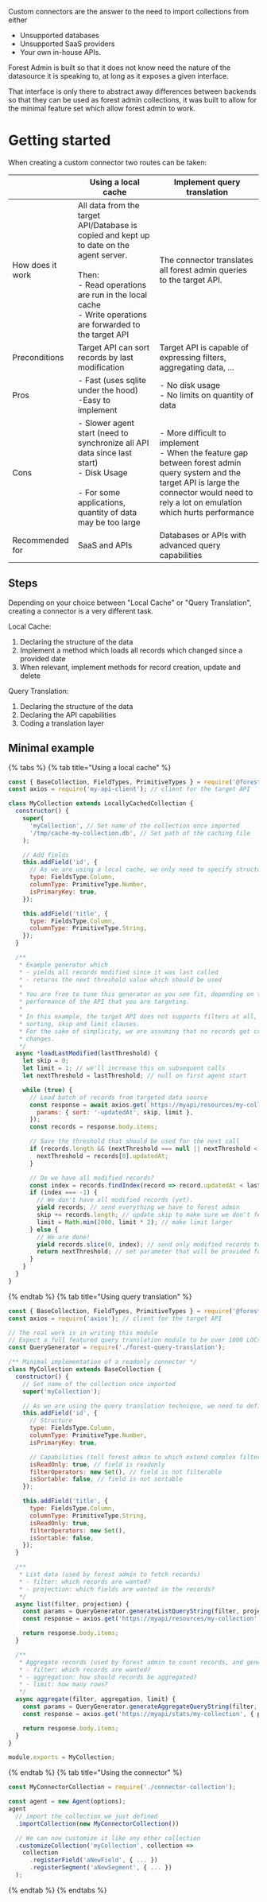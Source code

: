 Custom connectors are the answer to the need to import collections from either

- Unsupported databases
- Unsupported SaaS providers
- Your own in-house APIs.

Forest Admin is built so that it does not know need the nature of the datasource it is speaking to, at long as it exposes a given interface.

That interface is only there to abstract away differences between backends so that they can be used as forest admin collections, it was built to allow for the minimal feature set which allow forest admin to work.

# Getting started

When creating a custom connector two routes can be taken:

| &nbsp;           | Using a local cache                                                                                                                                                                                         | Implement query translation                                                                                                                                                                       |
| ---------------- | ----------------------------------------------------------------------------------------------------------------------------------------------------------------------------------------------------------- | ------------------------------------------------------------------------------------------------------------------------------------------------------------------------------------------------- |
| How does it work | All data from the target API/Database is copied and kept up to date on the agent server.<br><br>Then:<br>- Read operations are run in the local cache<br>- Write operations are forwarded to the target API | The connector translates all forest admin queries to the target API.                                                                                                                              |
| Preconditions    | Target API can sort records by last modification                                                                                                                                                            | Target API is capable of expressing filters, aggregating data, ...                                                                                                                                |
| Pros             | - Fast (uses sqlite under the hood)<br>-Easy to implement                                                                                                                                                   | - No disk usage<br>- No limits on quantity of data                                                                                                                                                |
| Cons             | - Slower agent start (need to synchronize all API data since last start)<br>- Disk Usage<br><br>- For some applications, quantity of data may be too large                                                  | - More difficult to implement<br>- When the feature gap between forest admin query system and the target API is large the connector would need to rely a lot on emulation which hurts performance |
| Recommended for  | SaaS and APIs                                                                                                                                                                                               | Databases or APIs with advanced query capabilities                                                                                                                                                |

## Steps

Depending on your choice between "Local Cache" or "Query Translation", creating a connector is a very different task.

Local Cache:

1. Declaring the structure of the data
2. Implement a method which loads all records which changed since a provided date
3. When relevant, implement methods for record creation, update and delete

Query Translation:

1. Declaring the structure of the data
2. Declaring the API capabilities
3. Coding a translation layer

## Minimal example

{% tabs %} {% tab title="Using a local cache" %}

```javascript
const { BaseCollection, FieldTypes, PrimitiveTypes } = require('@forestadmin/connector-toolkit');
const axios = require('my-api-client'); // client for the target API

class MyCollection extends LocallyCachedCollection {
  constructor() {
    super(
      'myCollection', // Set name of the collection once imported
      '/tmp/cache-my-collection.db', // Set path of the caching file
    );

    // Add fields
    this.addField('id', {
      // As we are using a local cache, we only need to specify structure, not capabilities
      type: FieldsType.Column,
      columnType: PrimitiveType.Number,
      isPrimaryKey: true,
    });

    this.addField('title', {
      type: FieldsType.Column,
      columnType: PrimitiveType.String,
    });
  }

  /**
   * Example generator which
   * - yields all records modified since it was last called
   * - returns the next threshold value which should be used
   *
   * You are free to tune this generator as you see fit, depending on the capabilities and
   * performance of the API that you are targeting.
   *
   * In this example, the target API does not supports filters at all, but does support setting
   * sorting, skip and limit clauses.
   * For the sake of simplicity, we are assuming that no records get created while we're fetching
   * changes.
   */
  async *loadLastModified(lastThreshold) {
    let skip = 0;
    let limit = 1; // we'll increase this on subsequent calls
    let nextThreshold = lastThreshold; // null on first agent start

    while (true) {
      // Load batch of records from targeted data source
      const response = await axios.get(`https://myapi/resources/my-collection`, {
        params: { sort: '-updatedAt', skip, limit },
      });
      const records = response.body.items;

      // Save the threshold that should be used for the next call
      if (records.length && (nextThreshold === null || nextThreshold < records[0].updatedAt)) {
        nextThreshold = records[0].updatedAt;
      }

      // Do we have all modified records?
      const index = records.findIndex(record => record.updatedAt < lastThreshold);
      if (index === -1) {
        // We don't have all modified records (yet).
        yield records; // send everything we have to forest admin
        skip += records.length; // update skip to make sure we don't fetch the same records in a loop
        limit = Math.min(2000, limit * 2); // make limit larger
      } else {
        // We are done!
        yield records.slice(0, index); // send only modified records to forest admin
        return nextThreshold; // set parameter that will be provided for the next call
      }
    }
  }
}
```

{% endtab %} {% tab title="Using query translation" %}

```javascript
const { BaseCollection, FieldTypes, PrimitiveTypes } = require('@forestadmin/connector-toolkit');
const axios = require('axios'); // client for the target API

// The real work is in writing this module
// Expect a full featured query translation module to be over 1000 LOCs
const QueryGenerator = require('./forest-query-translation');

/** Minimal implementation of a readonly connector */
class MyCollection extends BaseCollection {
  constructor() {
    // Set name of the collection once imported
    super('myCollection');

    // As we are using the query translation technique, we need to define capabilities for every field
    this.addField('id', {
      // Structure
      type: FieldsType.Column,
      columnType: PrimitiveType.Number,
      isPrimaryKey: true,

      // Capabilities (tell forest admin to which extend complex filters can be used).
      isReadOnly: true, // field is readonly
      filterOperators: new Set(), // field is not filterable
      isSortable: false, // field is not sortable
    });

    this.addField('title', {
      type: FieldsType.Column,
      columnType: PrimitiveType.String,
      isReadOnly: true,
      filterOperators: new Set(),
      isSortable: false,
    });
  }

  /**
   * List data (used by forest admin to fetch records)
   * - filter: which records are wanted?
   * - projection: which fields are wanted in the records?
   */
  async list(filter, projection) {
    const params = QueryGenerator.generateListQueryString(filter, projection);
    const response = axios.get('https://myapi/resources/my-collection', { params });

    return response.body.items;
  }

  /**
   * Aggregate records (used by forest admin to count records, and generate charts)
   * - filter: which records are wanted?
   * - aggregation: how should records be aggregated?
   * - limit: how many rows?
   */
  async aggregate(filter, aggregation, limit) {
    const params = QueryGenerator.generateAggregateQueryString(filter, projection);
    const response = axios.get('https://myapi/stats/my-collection', { params });

    return response.body.items;
  }
}

module.exports = MyCollection;
```

{% endtab %} {% tab title="Using the connector" %}

```javascript
const MyConnectorCollection = require('./connector-collection');

const agent = new Agent(options);
agent
  // import the collection we just defined
  .importCollection(new MyConnectorCollection())

  // We can now customize it like any other collection
  .customizeCollection('myCollection', collection =>
    collection
      .registerField('aNewField', { ... })
      .registerSegment('aNewSegment', { ... })
  );
```

{% endtab %} {% endtabs %}
